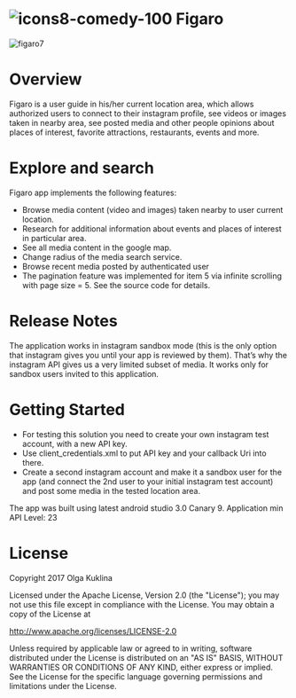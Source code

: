 
#  ![icons8-comedy-100](https://user-images.githubusercontent.com/6971421/29690362-82d0e6a0-88db-11e7-8a34-bc84b0142bb2.png) Figaro 


![figaro7](https://user-images.githubusercontent.com/6971421/29691475-f9eaccc0-88df-11e7-943f-9f89f8937d39.jpg)

Overview
======
Figaro is a user guide in his/her current location area, which allows authorized users to connect to their instagram profile, see videos or images taken in nearby area, see posted media and other people opinions about places of interest, favorite attractions, restaurants, events and more.

Explore and search
======

Figaro app implements the following features:

- Browse media content (video and images) taken nearby to user current location.
- Research for additional information about events and places of interest in particular area. 
- See all media content in the google map. 
- Change radius of the media search service.
- Browse recent media posted by authenticated user
- The pagination feature was implemented for item 5 via infinite scrolling with page size = 5. See the source code for details.

Release Notes
======
The application works in instagram sandbox mode (this is the only option that instagram gives you until your app is reviewed by them). That’s why the instagram API gives us a very limited subset of media. It works only for sandbox users invited to this application. 

Getting Started
======
- For testing this solution you need to create your own instagram test account, with a new API key. 
- Use client_credentials.xml to put API key and your callback Uri into there. 
- Create a second instagram account and make it a sandbox user for the app (and connect the 2nd user to your initial instagram test account) and post some media in the tested location area. 

The app was built using latest android studio 3.0 Canary 9.
Application min API Level: 23

License
======

Copyright 2017 Olga Kuklina

Licensed under the Apache License, Version 2.0 (the "License"); you may not use this file except in compliance with the License. You may obtain a copy of the License at

http://www.apache.org/licenses/LICENSE-2.0

Unless required by applicable law or agreed to in writing, software distributed under the License is distributed on an "AS IS" BASIS, WITHOUT WARRANTIES OR CONDITIONS OF ANY KIND, either express or implied. See the License for the specific language governing permissions and limitations under the License.
